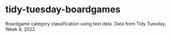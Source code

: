 # tidy-tuesday-boardgames
Boardgame category classification using text data. Data from Tidy Tuesday, Week 4, 2022
